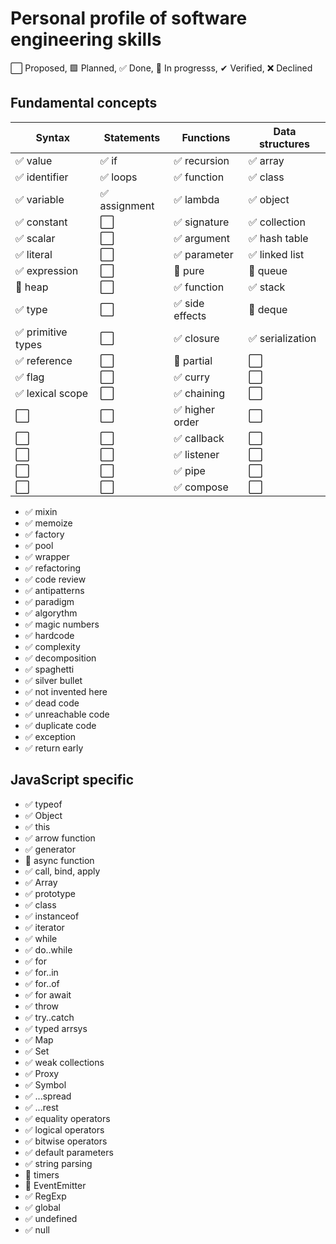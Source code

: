 # Personal profile of software engineering skills

⬜ Proposed, 🟩 Planned, ✅ Done, 🚧 In progresss, ✔ Verified, ❌ Declined

## Fundamental concepts

| Syntax              | Statements     | Functions     | Data structures     |
|---------------------|----------------|---------------|---------------------|
| ✅ value           | ✅ if         | ✅ recursion | ✅ array           |
| ✅ identifier      | ✅ loops      | ✅ function  | ✅ class           |
| ✅ variable        | ✅ assignment | ✅ lambda    | ✅ object          |
| ✅ constant        | ⬜️  | ✅ signature    | ✅ collection    |
| ✅ scalar          | ⬜️  | ✅ argument     | ✅ hash table    |
| ✅ literal         | ⬜️  | ✅ parameter    | ✅ linked list   |
| ✅ expression      | ⬜️  | 🚧 pure         | 🚧 queue         |
| 🚧 heap            | ⬜️  | ✅ function     | ✅ stack         |
| ✅ type            | ⬜️  | ✅ side effects | 🚧 deque         |
| ✅ primitive types | ⬜️  | ✅ closure      | ✅ serialization |
| ✅ reference       | ⬜️  | 🚧 partial      | ⬜️  |
| ✅ flag            | ⬜️  | ✅ curry        | ⬜️  |
| ✅ lexical scope   | ⬜️  | ✅ chaining     | ⬜️  |
| ⬜️                 | ⬜️  | ✅ higher order | ⬜️  |
| ⬜️                 | ⬜️  | ✅ callback     | ⬜️  |
| ⬜️                 | ⬜️  | ✅ listener     | ⬜️  |
| ⬜️                 | ⬜️  | ✅ pipe         | ⬜️  |
| ⬜️                 | ⬜️  | ✅ compose      | ⬜️  |

- ✅ mixin
- ✅ memoize
- ✅ factory
- ✅ pool
- ✅ wrapper
- ✅ refactoring
- ✅ code review
- ✅ antipatterns
- ✅ paradigm
- ✅ algorythm
- ✅ magic numbers
- ✅ hardcode
- ✅ complexity
- ✅ decomposition
- ✅ spaghetti
- ✅ silver bullet
- ✅ not invented here
- ✅ dead code
- ✅ unreachable code
- ✅ duplicate code
- ✅ exception
- ✅ return early

## JavaScript specific

- ✅ typeof
- ✅ Object
- ✅ this
- ✅ arrow function
- ✅ generator
- 🚧 async function
- ✅ call, bind, apply
- ✅ Array
- ✅ prototype
- ✅ class
- ✅ instanceof
- ✅ iterator
- ✅ while
- ✅ do..while
- ✅ for
- ✅ for..in
- ✅ for..of
- ✅ for await
- ✅ throw
- ✅ try..catch
- ✅ typed arrsys
- ✅ Map
- ✅ Set
- ✅ weak collections
- ✅ Proxy
- ✅ Symbol
- ✅ ...spread
- ✅ ...rest
- ✅ equality operators
- ✅ logical operators
- ✅ bitwise operators
- ✅ default parameters
- ✅ string parsing
- 🚧 timers
- 🚧 EventEmitter
- ✅ RegExp
- ✅ global
- ✅ undefined
- ✅ null
